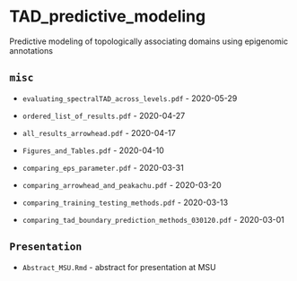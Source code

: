 # TAD_predictive_modeling
Predictive modeling of topologically associating domains using epigenomic annotations

## `misc`

- `evaluating_spectralTAD_across_levels.pdf` - 2020-05-29

- `ordered_list_of_results.pdf` - 2020-04-27

- `all_results_arrowhead.pdf` - 2020-04-17

- `Figures_and_Tables.pdf` - 2020-04-10

- `comparing_eps_parameter.pdf` - 2020-03-31

- `comparing_arrowhead_and_peakachu.pdf` - 2020-03-20

- `comparing_training_testing_methods.pdf` - 2020-03-13

- `comparing_tad_boundary_prediction_methods_030120.pdf` - 2020-03-01


## `Presentation`

- `Abstract_MSU.Rmd` - abstract for presentation at MSU